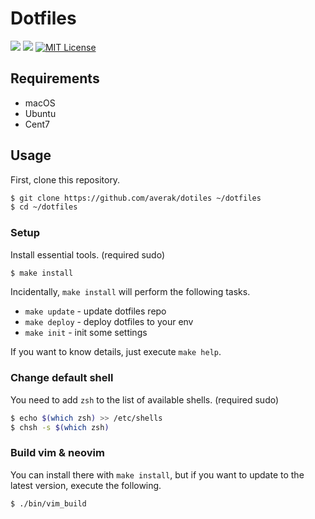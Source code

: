 # Dotfiles

[![](https://github.com/averak/dotfiles/workflows/macos/badge.svg)](https://github.com/averak/dotfiles/actions)
[![](https://github.com/averak/dotfiles/workflows/ubuntu/badge.svg)](https://github.com/averak/dotfiles/actions)
[![MIT License](http://img.shields.io/badge/license-MIT-blue.svg?style=flat)](LICENSE.txt)

## Requirements

- macOS
- Ubuntu
- Cent7

## Usage

First, clone this repository.

```sh
$ git clone https://github.com/averak/dotiles ~/dotfiles
$ cd ~/dotfiles
```

### Setup

Install essential tools. (required sudo)

```sh
$ make install
```

Incidentally, `make install` will perform the following tasks.

- `make update` - update dotfiles repo
- `make deploy` - deploy dotfiles to your env
- `make init` - init some settings

If you want to know details, just execute `make help`.

### Change default shell

You need to add `zsh` to the list of available shells. (required sudo)

```sh
$ echo $(which zsh) >> /etc/shells
$ chsh -s $(which zsh)
```

### Build vim & neovim

You can install there with `make install`, but if you want to update to the latest version, execute the following.

```sh
$ ./bin/vim_build
```
